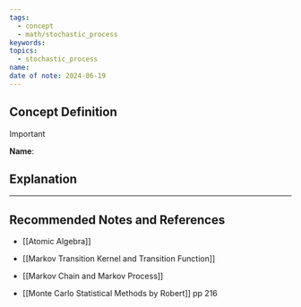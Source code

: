 ```yaml
---
tags:
  - concept
  - math/stochastic_process
keywords: 
topics:
  - stochastic_process
name: 
date of note: 2024-06-19
---
```


## Concept Definition

>[!important]
>**Name**: 



## Explanation





-----------
##  Recommended Notes and References


- [[Atomic Algebra]]

- [[Markov Transition Kernel and Transition Function]]
- [[Markov Chain and Markov Process]]

- [[Monte Carlo Statistical Methods by Robert]] pp 216